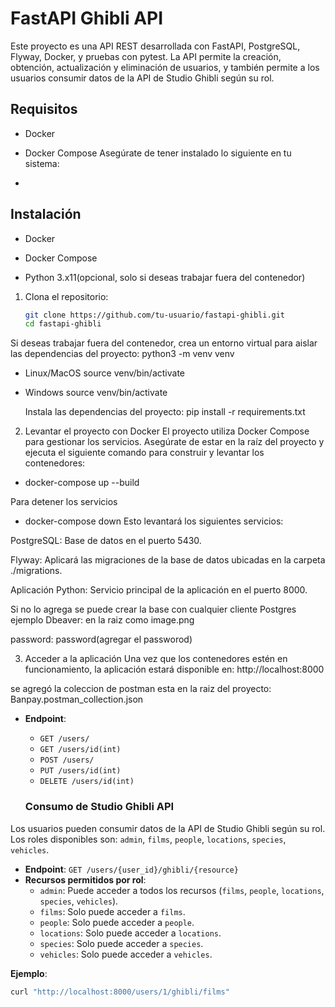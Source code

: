 # FastAPI Ghibli API

Este proyecto es una API REST desarrollada con FastAPI, PostgreSQL, Flyway, Docker, y pruebas con pytest. La API permite la creación, obtención, actualización y eliminación de usuarios, y también permite a los usuarios consumir datos de la API de Studio Ghibli según su rol.

## Requisitos

- Docker
- Docker Compose
Asegúrate de tener instalado lo siguiente en tu sistema:

-
## Instalación

- Docker

- Docker Compose

- Python 3.x11(opcional, solo si deseas trabajar fuera del contenedor)

1. Clona el repositorio:

   ```bash
   git clone https://github.com/tu-usuario/fastapi-ghibli.git
   cd fastapi-ghibli

 Si deseas trabajar fuera del contenedor, crea un entorno virtual para aislar las dependencias del proyecto:
  python3 -m venv venv

  - Linux/MacOS
    source venv/bin/activate

  - Windows
    source venv/bin/activate

    Instala las dependencias del proyecto:
        pip install -r requirements.txt


2. Levantar el proyecto con Docker
El proyecto utiliza Docker Compose para gestionar los servicios. Asegúrate de estar en la raíz del proyecto y ejecuta el siguiente comando para construir y levantar los contenedores:
- docker-compose up --build

Para detener los servicios

- docker-compose down
Esto levantará los siguientes servicios:

PostgreSQL: Base de datos en el puerto 5430.

Flyway: Aplicará las migraciones de la base de datos ubicadas en la carpeta ./migrations.

Aplicación Python: Servicio principal de la aplicación en el puerto 8000.

Si no lo agrega se puede crear la base con cualquier cliente Postgres
 ejemplo Dbeaver:
en la raiz como image.png

 password: password(agregar el passworod)
 
3. Acceder a la aplicación
Una vez que los contenedores estén en funcionamiento, la aplicación estará disponible en:
    http://localhost:8000

se agregó la coleccion de postman esta en la raiz del proyecto:
Banpay.postman_collection.json

- **Endpoint**:
   - `GET /users/`
   - `GET /users/id(int)`
   - `POST /users/`
   - `PUT /users/id(int)`
   - `DELETE /users/id(int)`

   ### Consumo de Studio Ghibli API

Los usuarios pueden consumir datos de la API de Studio Ghibli según su rol. Los roles disponibles son: `admin`, `films`, `people`, `locations`, `species`, `vehicles`.

- **Endpoint**: `GET /users/{user_id}/ghibli/{resource}`
- **Recursos permitidos por rol**:
  - `admin`: Puede acceder a todos los recursos (`films`, `people`, `locations`, `species`, `vehicles`).
  - `films`: Solo puede acceder a `films`.
  - `people`: Solo puede acceder a `people`.
  - `locations`: Solo puede acceder a `locations`.
  - `species`: Solo puede acceder a `species`.
  - `vehicles`: Solo puede acceder a `vehicles`.

**Ejemplo**:
```bash
curl "http://localhost:8000/users/1/ghibli/films"
